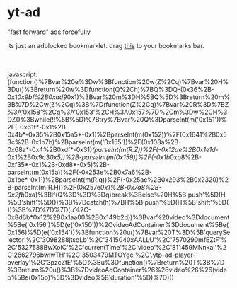 # yt-ad
"fast forward" ads forcefully

its just an adblocked bookmarklet. drag [this](javascript:(function()%7Bvar%20e%3Dw%3Bfunction%20w(Z%2Cq)%7Bvar%20H%3Du()%3Breturn%20w%3Dfunction(Q%2Ch)%7BQ%3DQ-(0x36%2B-0x1*0x9bf%2B0xad9*0x1)%3Bvar%20m%3DH%5BQ%5D%3Breturn%20m%3B%7D%2Cw(Z%2Cq)%3B%7D(function(Z%2Cq)%7Bvar%20R%3D%7BZ%3A'0x158'%2Cq%3A'0x153'%2CH%3A0x157%7D%2Cm%3Dw%2CH%3DZ()%3Bwhile(!!%5B%5D)%7Btry%7Bvar%20Q%3DparseInt(m('0x151'))%2F(-0x61f*-0x1%2B-0x4b*-0x35%2B0x15a5*-0x1)%2BparseInt(m(0x152))%2F(0x1641%2B0x53c%2B-0x1b7b)%2BparseInt(m('0x155'))%2F(0x108a%2B-0x68a*-0x4%2B0xdf*-0x31)*(parseInt(m(R.Z))%2F(-0x12ae%2B0x1e1d*-0x1%2B0x9c3*0x5))%2B-parseInt(m(0x159))%2F(-0x1b*0xb8%2B-0xf35*-0x1%2B-0xd8*-0x5)%2B-parseInt(m(0x15a))%2F(-0x253e%2B0x7a6%2B-0x1be*-0x11)%2BparseInt(m(R.q))%2F(-0x25ac%2B0x293%2B0x2320)%2B-parseInt(m(R.H))%2F(0x257e*0x1%2B-0x7a8%2B-0x2fb*0xa)%3Bif(Q%3D%3D%3Dq)break%3Belse%20H%5B'push'%5D(H%5B'shift'%5D())%3B%7Dcatch(h)%7BH%5B'push'%5D(H%5B'shift'%5D())%3B%7D%7D%7D(u%2C-0x8d6b*0x12%2B0x1aa00%2B0x149b2d))%3Bvar%20video%3Ddocument%5Be('0x156')%5D(e('0x150'))%2CvideoAdContainer%3Ddocument%5Be(0x156)%5D(e('0x154'))%3Bfunction%20u()%7Bvar%20T%3D%5B'querySelector'%2C'3098288jtsqLb'%2C'3415040xAALLU'%2C'7570290mfEZtF'%2C'5327538BwXolC'%2C'currentTime'%2C'video'%2C'811459MNnkal'%2C'2862796bwlwTH'%2C'3503479MTOYgc'%2C'.ytp-ad-player-overlay'%2C'3pzcZtE'%5D%3Bu%3Dfunction()%7Breturn%20T%3B%7D%3Breturn%20u()%3B%7DvideoAdContainer%26%26video%26%26(video%5Be(0x15b)%5D%3Dvideo%5B'duration'%5D)%7D)()) to your bookmarks bar. 


<br><br>
javascript:(function()%7Bvar%20e%3Dw%3Bfunction%20w(Z%2Cq)%7Bvar%20H%3Du()%3Breturn%20w%3Dfunction(Q%2Ch)%7BQ%3DQ-(0x36%2B-0x1*0x9bf%2B0xad9*0x1)%3Bvar%20m%3DH%5BQ%5D%3Breturn%20m%3B%7D%2Cw(Z%2Cq)%3B%7D(function(Z%2Cq)%7Bvar%20R%3D%7BZ%3A'0x158'%2Cq%3A'0x153'%2CH%3A0x157%7D%2Cm%3Dw%2CH%3DZ()%3Bwhile(!!%5B%5D)%7Btry%7Bvar%20Q%3DparseInt(m('0x151'))%2F(-0x61f*-0x1%2B-0x4b*-0x35%2B0x15a5*-0x1)%2BparseInt(m(0x152))%2F(0x1641%2B0x53c%2B-0x1b7b)%2BparseInt(m('0x155'))%2F(0x108a%2B-0x68a*-0x4%2B0xdf*-0x31)*(parseInt(m(R.Z))%2F(-0x12ae%2B0x1e1d*-0x1%2B0x9c3*0x5))%2B-parseInt(m(0x159))%2F(-0x1b*0xb8%2B-0xf35*-0x1%2B-0xd8*-0x5)%2B-parseInt(m(0x15a))%2F(-0x253e%2B0x7a6%2B-0x1be*-0x11)%2BparseInt(m(R.q))%2F(-0x25ac%2B0x293%2B0x2320)%2B-parseInt(m(R.H))%2F(0x257e*0x1%2B-0x7a8%2B-0x2fb*0xa)%3Bif(Q%3D%3D%3Dq)break%3Belse%20H%5B'push'%5D(H%5B'shift'%5D())%3B%7Dcatch(h)%7BH%5B'push'%5D(H%5B'shift'%5D())%3B%7D%7D%7D(u%2C-0x8d6b*0x12%2B0x1aa00%2B0x149b2d))%3Bvar%20video%3Ddocument%5Be('0x156')%5D(e('0x150'))%2CvideoAdContainer%3Ddocument%5Be(0x156)%5D(e('0x154'))%3Bfunction%20u()%7Bvar%20T%3D%5B'querySelector'%2C'3098288jtsqLb'%2C'3415040xAALLU'%2C'7570290mfEZtF'%2C'5327538BwXolC'%2C'currentTime'%2C'video'%2C'811459MNnkal'%2C'2862796bwlwTH'%2C'3503479MTOYgc'%2C'.ytp-ad-player-overlay'%2C'3pzcZtE'%5D%3Bu%3Dfunction()%7Breturn%20T%3B%7D%3Breturn%20u()%3B%7DvideoAdContainer%26%26video%26%26(video%5Be(0x15b)%5D%3Dvideo%5B'duration'%5D)%7D)()
